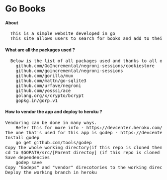 <h1> Go Books </h1> 

<h4>About</h4>
<pre>
  This is a simple website developed in go
  This site allows users to search for books and add to their collection
</pre>

<h4>What are all the packages used ?</h4>
<pre>
  Below is the list of all packages used and thanks to all of them :)
	github.com/GoIncremental/negroni-sessions/cookiestore
	github.com/goincremental/negroni-sessions
	github.com/gorilla/mux
	github.com/mattn/go-sqlite3
	github.com/urfave/negroni
	github.com/yosssi/ace
	golang.org/x/crypto/bcrypt
	gopkg.in/gorp.v1
</pre>
  
<h4> How to vendor the app and deploy to heroku ?</h4>
<pre>
Vendoring can be done in many ways.
	Refer this for more info - https://devcenter.heroku.com/articles/go-support
The one that's used for this app is godep - https://devcenter.heroku.com/articles/go-dependencies-via-godep
Install godep
	go get github.com/tools/godep
Copy the whole working directory(if this repo is cloned then it would be $GOPATJH/src/GoBooks) to $GOPATH/src directory
cd to $GOPATH/src/[Parent directoy] (if this repo is cloned then it would be $GOPATJH/src/GoBooks)
Save dependencies
	godep save
Copy "Godeps" and "vendor" direcotories to the working directory and commit/push them
Deploy the working branch in heroku
</pre>
